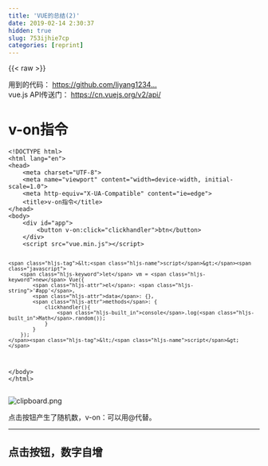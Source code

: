```yaml
---
title: 'VUE的总结(2)' 
date: 2019-02-14 2:30:37
hidden: true
slug: 753ijhie7cp
categories: [reprint]
---
```


{{< raw >}}

                    
<p>用到的代码： <a href="https://github.com/liyang1234567890/VUE-" rel="nofollow noreferrer" target="_blank">https://github.com/liyang1234...</a><br>vue.js API传送门： <a href="https://cn.vuejs.org/v2/api/" rel="nofollow noreferrer" target="_blank">https://cn.vuejs.org/v2/api/</a></p>
<h1 id="articleHeader0">v-on指令</h1>
<div class="widget-codetool" style="display:none;">
      <div class="widget-codetool--inner">
      <span class="selectCode code-tool" data-toggle="tooltip" data-placement="top" title="" data-original-title="全选"></span>
      <span type="button" class="copyCode code-tool" data-toggle="tooltip" data-placement="top" data-clipboard-text="<!DOCTYPE html>
<html lang=&quot;en&quot;>
<head>
    <meta charset=&quot;UTF-8&quot;>
    <meta name=&quot;viewport&quot; content=&quot;width=device-width, initial-scale=1.0&quot;>
    <meta http-equiv=&quot;X-UA-Compatible&quot; content=&quot;ie=edge&quot;>
    <title>v-on指令</title>
</head>
<body>
    <div id=&quot;app&quot;>
        <button v-on:click=&quot;clickhandler&quot;>btn</button>
    </div>
    <script src=&quot;vue.min.js&quot;></script>

    <script>
        let vm = new Vue({
            el: '#app',
            data: {},
            methods: {
                clickhandler(){
                    console.log(Math.random());
                }
            }
        });
    </script>
</body>
</html>
" title="" data-original-title="复制"></span>
      <span type="button" class="saveToNote code-tool" data-toggle="tooltip" data-placement="top" title="" data-original-title="放进笔记"></span>
      </div>
      </div><pre class="hljs xml"><code><span class="hljs-meta">&lt;!DOCTYPE html&gt;</span>
<span class="hljs-tag">&lt;<span class="hljs-name">html</span> <span class="hljs-attr">lang</span>=<span class="hljs-string">"en"</span>&gt;</span>
<span class="hljs-tag">&lt;<span class="hljs-name">head</span>&gt;</span>
    <span class="hljs-tag">&lt;<span class="hljs-name">meta</span> <span class="hljs-attr">charset</span>=<span class="hljs-string">"UTF-8"</span>&gt;</span>
    <span class="hljs-tag">&lt;<span class="hljs-name">meta</span> <span class="hljs-attr">name</span>=<span class="hljs-string">"viewport"</span> <span class="hljs-attr">content</span>=<span class="hljs-string">"width=device-width, initial-scale=1.0"</span>&gt;</span>
    <span class="hljs-tag">&lt;<span class="hljs-name">meta</span> <span class="hljs-attr">http-equiv</span>=<span class="hljs-string">"X-UA-Compatible"</span> <span class="hljs-attr">content</span>=<span class="hljs-string">"ie=edge"</span>&gt;</span>
    <span class="hljs-tag">&lt;<span class="hljs-name">title</span>&gt;</span>v-on指令<span class="hljs-tag">&lt;/<span class="hljs-name">title</span>&gt;</span>
<span class="hljs-tag">&lt;/<span class="hljs-name">head</span>&gt;</span>
<span class="hljs-tag">&lt;<span class="hljs-name">body</span>&gt;</span>
    <span class="hljs-tag">&lt;<span class="hljs-name">div</span> <span class="hljs-attr">id</span>=<span class="hljs-string">"app"</span>&gt;</span>
        <span class="hljs-tag">&lt;<span class="hljs-name">button</span> <span class="hljs-attr">v-on:click</span>=<span class="hljs-string">"clickhandler"</span>&gt;</span>btn<span class="hljs-tag">&lt;/<span class="hljs-name">button</span>&gt;</span>
    <span class="hljs-tag">&lt;/<span class="hljs-name">div</span>&gt;</span>
    <span class="hljs-tag">&lt;<span class="hljs-name">script</span> <span class="hljs-attr">src</span>=<span class="hljs-string">"vue.min.js"</span>&gt;</span><span class="undefined"></span><span class="hljs-tag">&lt;/<span class="hljs-name">script</span>&gt;</span>

    <span class="hljs-tag">&lt;<span class="hljs-name">script</span>&gt;</span><span class="javascript">
        <span class="hljs-keyword">let</span> vm = <span class="hljs-keyword">new</span> Vue({
            <span class="hljs-attr">el</span>: <span class="hljs-string">'#app'</span>,
            <span class="hljs-attr">data</span>: {},
            <span class="hljs-attr">methods</span>: {
                clickhandler(){
                    <span class="hljs-built_in">console</span>.log(<span class="hljs-built_in">Math</span>.random());
                }
            }
        });
    </span><span class="hljs-tag">&lt;/<span class="hljs-name">script</span>&gt;</span>
<span class="hljs-tag">&lt;/<span class="hljs-name">body</span>&gt;</span>
<span class="hljs-tag">&lt;/<span class="hljs-name">html</span>&gt;</span>
</code></pre>
<p><span class="img-wrap"><img data-src="/img/bVbiCaH?w=416&amp;h=504" src="https://static.alili.tech/img/bVbiCaH?w=416&amp;h=504" alt="clipboard.png" title="clipboard.png" style="cursor: pointer; display: inline;"></span></p>
<p>点击按钮产生了随机数，v-on：可以用@代替。</p>
<hr>
<h2 id="articleHeader1">点击按钮，数字自增</h2>
<div class="widget-codetool" style="display:none;">
      <div class="widget-codetool--inner">
      <span class="selectCode code-tool" data-toggle="tooltip" data-placement="top" title="" data-original-title="全选"></span>
      <span type="button" class="copyCode code-tool" data-toggle="tooltip" data-placement="top" data-clipboard-text="    <div id=&quot;app&quot;>
        <button v-on:click=&quot;clickhandler&quot;>btn</button>
        <h1>"{{"num"}}"</h1>
    </div>
    <script src=&quot;vue.min.js&quot;></script>

    <script>
        let vm = new Vue({
            el: '#app',
            data: {
                num: 0
            },
            methods: {
                clickhandler(){
                    this. num++;
                }
            }
        }); 
    </script>" title="" data-original-title="复制"></span>
      <span type="button" class="saveToNote code-tool" data-toggle="tooltip" data-placement="top" title="" data-original-title="放进笔记"></span>
      </div>
      </div><pre class="hljs django"><code><span class="xml">    <span class="hljs-tag">&lt;<span class="hljs-name">div</span> <span class="hljs-attr">id</span>=<span class="hljs-string">"app"</span>&gt;</span>
        <span class="hljs-tag">&lt;<span class="hljs-name">button</span> <span class="hljs-attr">v-on:click</span>=<span class="hljs-string">"clickhandler"</span>&gt;</span>btn<span class="hljs-tag">&lt;/<span class="hljs-name">button</span>&gt;</span>
        <span class="hljs-tag">&lt;<span class="hljs-name">h1</span>&gt;</span></span><span class="hljs-template-variable">"{{"num"}}"</span><span class="xml"><span class="hljs-tag">&lt;/<span class="hljs-name">h1</span>&gt;</span>
    <span class="hljs-tag">&lt;/<span class="hljs-name">div</span>&gt;</span>
    <span class="hljs-tag">&lt;<span class="hljs-name">script</span> <span class="hljs-attr">src</span>=<span class="hljs-string">"vue.min.js"</span>&gt;</span><span class="undefined"></span><span class="hljs-tag">&lt;/<span class="hljs-name">script</span>&gt;</span>

    <span class="hljs-tag">&lt;<span class="hljs-name">script</span>&gt;</span><span class="javascript">
        <span class="hljs-keyword">let</span> vm = <span class="hljs-keyword">new</span> Vue({
            <span class="hljs-attr">el</span>: <span class="hljs-string">'#app'</span>,
            <span class="hljs-attr">data</span>: {
                <span class="hljs-attr">num</span>: <span class="hljs-number">0</span>
            },
            <span class="hljs-attr">methods</span>: {
                clickhandler(){
                    <span class="hljs-keyword">this</span>. num++;
                }
            }
        }); 
    </span><span class="hljs-tag">&lt;/<span class="hljs-name">script</span>&gt;</span></span></code></pre>
<p>点击按钮数字增加</p>
<p><span class="img-wrap"><img data-src="/img/bVbiCcj?w=252&amp;h=166" src="https://static.alili.tech/img/bVbiCcj?w=252&amp;h=166" alt="clipboard.png" title="clipboard.png" style="cursor: pointer;"></span></p>
<hr>
<h2 id="articleHeader2">但是有时候我们是要传参数的</h2>
<div class="widget-codetool" style="display:none;">
      <div class="widget-codetool--inner">
      <span class="selectCode code-tool" data-toggle="tooltip" data-placement="top" title="" data-original-title="全选"></span>
      <span type="button" class="copyCode code-tool" data-toggle="tooltip" data-placement="top" data-clipboard-text="<div id=&quot;app&quot;>
    <button v-on:click=&quot;clickhandler(2)&quot;>btn</button> <!-- 相当于函数调用 2是实参  -->
    <h1 v-text=&quot;num&quot;></h1>
</div>
<script src=&quot;vue.min.js&quot;></script>

<script>
    let vm = new Vue({
        el: '#app',
        data: {
            num: 0
        },
        methods: {//相当于函数声明
            clickhandler(n){
                this. num += n;
            }
        }
    });
</script>" title="" data-original-title="复制"></span>
      <span type="button" class="saveToNote code-tool" data-toggle="tooltip" data-placement="top" title="" data-original-title="放进笔记"></span>
      </div>
      </div><pre class="hljs xml"><code><span class="hljs-tag">&lt;<span class="hljs-name">div</span> <span class="hljs-attr">id</span>=<span class="hljs-string">"app"</span>&gt;</span>
    <span class="hljs-tag">&lt;<span class="hljs-name">button</span> <span class="hljs-attr">v-on:click</span>=<span class="hljs-string">"clickhandler(2)"</span>&gt;</span>btn<span class="hljs-tag">&lt;/<span class="hljs-name">button</span>&gt;</span> <span class="hljs-comment">&lt;!-- 相当于函数调用 2是实参  --&gt;</span>
    <span class="hljs-tag">&lt;<span class="hljs-name">h1</span> <span class="hljs-attr">v-text</span>=<span class="hljs-string">"num"</span>&gt;</span><span class="hljs-tag">&lt;/<span class="hljs-name">h1</span>&gt;</span>
<span class="hljs-tag">&lt;/<span class="hljs-name">div</span>&gt;</span>
<span class="hljs-tag">&lt;<span class="hljs-name">script</span> <span class="hljs-attr">src</span>=<span class="hljs-string">"vue.min.js"</span>&gt;</span><span class="undefined"></span><span class="hljs-tag">&lt;/<span class="hljs-name">script</span>&gt;</span>

<span class="hljs-tag">&lt;<span class="hljs-name">script</span>&gt;</span><span class="javascript">
    <span class="hljs-keyword">let</span> vm = <span class="hljs-keyword">new</span> Vue({
        <span class="hljs-attr">el</span>: <span class="hljs-string">'#app'</span>,
        <span class="hljs-attr">data</span>: {
            <span class="hljs-attr">num</span>: <span class="hljs-number">0</span>
        },
        <span class="hljs-attr">methods</span>: {<span class="hljs-comment">//相当于函数声明</span>
            clickhandler(n){
                <span class="hljs-keyword">this</span>. num += n;
            }
        }
    });
</span><span class="hljs-tag">&lt;/<span class="hljs-name">script</span>&gt;</span></code></pre>
<p>这样就是每点击一次增加2</p>
<hr>
<h2 id="articleHeader3">获取事件源用$event</h2>
<div class="widget-codetool" style="display:none;">
      <div class="widget-codetool--inner">
      <span class="selectCode code-tool" data-toggle="tooltip" data-placement="top" title="" data-original-title="全选"></span>
      <span type="button" class="copyCode code-tool" data-toggle="tooltip" data-placement="top" data-clipboard-text="<div id=&quot;app&quot;>
    <button v-on:click=&quot;clickhandler(2,$event)&quot;>btn</button> <!-- 相当于函数调用 2是实参  -->
    <h1 v-text=&quot;num&quot;></h1>
</div>
<script src=&quot;vue.min.js&quot;></script>

<script>
    let vm = new Vue({
        el: '#app',
        data: {
            num: 0
        },
        methods: {//相当于函数声明
            clickhandler(n,e){
                this. num += n;
                console.log(e);
            }
        }
    });
</script>
" title="" data-original-title="复制"></span>
      <span type="button" class="saveToNote code-tool" data-toggle="tooltip" data-placement="top" title="" data-original-title="放进笔记"></span>
      </div>
      </div><pre class="hljs xml"><code><span class="hljs-tag">&lt;<span class="hljs-name">div</span> <span class="hljs-attr">id</span>=<span class="hljs-string">"app"</span>&gt;</span>
    <span class="hljs-tag">&lt;<span class="hljs-name">button</span> <span class="hljs-attr">v-on:click</span>=<span class="hljs-string">"clickhandler(2,$event)"</span>&gt;</span>btn<span class="hljs-tag">&lt;/<span class="hljs-name">button</span>&gt;</span> <span class="hljs-comment">&lt;!-- 相当于函数调用 2是实参  --&gt;</span>
    <span class="hljs-tag">&lt;<span class="hljs-name">h1</span> <span class="hljs-attr">v-text</span>=<span class="hljs-string">"num"</span>&gt;</span><span class="hljs-tag">&lt;/<span class="hljs-name">h1</span>&gt;</span>
<span class="hljs-tag">&lt;/<span class="hljs-name">div</span>&gt;</span>
<span class="hljs-tag">&lt;<span class="hljs-name">script</span> <span class="hljs-attr">src</span>=<span class="hljs-string">"vue.min.js"</span>&gt;</span><span class="undefined"></span><span class="hljs-tag">&lt;/<span class="hljs-name">script</span>&gt;</span>

<span class="hljs-tag">&lt;<span class="hljs-name">script</span>&gt;</span><span class="javascript">
    <span class="hljs-keyword">let</span> vm = <span class="hljs-keyword">new</span> Vue({
        <span class="hljs-attr">el</span>: <span class="hljs-string">'#app'</span>,
        <span class="hljs-attr">data</span>: {
            <span class="hljs-attr">num</span>: <span class="hljs-number">0</span>
        },
        <span class="hljs-attr">methods</span>: {<span class="hljs-comment">//相当于函数声明</span>
            clickhandler(n,e){
                <span class="hljs-keyword">this</span>. num += n;
                <span class="hljs-built_in">console</span>.log(e);
            }
        }
    });
</span><span class="hljs-tag">&lt;/<span class="hljs-name">script</span>&gt;</span>
</code></pre>
<p><span class="img-wrap"><img data-src="/img/bVbiCe7?w=322&amp;h=336" src="https://static.alili.tech/img/bVbiCe7?w=322&amp;h=336" alt="clipboard.png" title="clipboard.png" style="cursor: pointer;"></span></p>
<hr>
<h2 id="articleHeader4">可以在按钮上绑定多个事件</h2>
<div class="widget-codetool" style="display:none;">
      <div class="widget-codetool--inner">
      <span class="selectCode code-tool" data-toggle="tooltip" data-placement="top" title="" data-original-title="全选"></span>
      <span type="button" class="copyCode code-tool" data-toggle="tooltip" data-placement="top" data-clipboard-text="<div id=&quot;app&quot;>
    <button v-on:click=&quot;clickhandler(2,$event)&quot;>btn</button> <!-- 相当于函数调用 2是实参  -->
    <h1 v-text=&quot;num&quot;></h1>

    <button v-on=&quot;{mousedown: doThis, mouseup: doThat}&quot;>btn2</button>
</div>
<script src=&quot;vue.min.js&quot;></script>

<script>
    let vm = new Vue({
        el: '#app',
        data: {
            num: 0
        },
        methods: {//相当于函数声明
            clickhandler(n,e){
                this. num += n;
                console.log(e);
            },
            doThis(e){
                console.log('doThis');
            },
            doThat(e){
                console.log('doThat');
            }
        }
    });
</script>" title="" data-original-title="复制"></span>
      <span type="button" class="saveToNote code-tool" data-toggle="tooltip" data-placement="top" title="" data-original-title="放进笔记"></span>
      </div>
      </div><pre class="hljs xml"><code><span class="hljs-tag">&lt;<span class="hljs-name">div</span> <span class="hljs-attr">id</span>=<span class="hljs-string">"app"</span>&gt;</span>
    <span class="hljs-tag">&lt;<span class="hljs-name">button</span> <span class="hljs-attr">v-on:click</span>=<span class="hljs-string">"clickhandler(2,$event)"</span>&gt;</span>btn<span class="hljs-tag">&lt;/<span class="hljs-name">button</span>&gt;</span> <span class="hljs-comment">&lt;!-- 相当于函数调用 2是实参  --&gt;</span>
    <span class="hljs-tag">&lt;<span class="hljs-name">h1</span> <span class="hljs-attr">v-text</span>=<span class="hljs-string">"num"</span>&gt;</span><span class="hljs-tag">&lt;/<span class="hljs-name">h1</span>&gt;</span>

    <span class="hljs-tag">&lt;<span class="hljs-name">button</span> <span class="hljs-attr">v-on</span>=<span class="hljs-string">"{mousedown: doThis, mouseup: doThat}"</span>&gt;</span>btn2<span class="hljs-tag">&lt;/<span class="hljs-name">button</span>&gt;</span>
<span class="hljs-tag">&lt;/<span class="hljs-name">div</span>&gt;</span>
<span class="hljs-tag">&lt;<span class="hljs-name">script</span> <span class="hljs-attr">src</span>=<span class="hljs-string">"vue.min.js"</span>&gt;</span><span class="undefined"></span><span class="hljs-tag">&lt;/<span class="hljs-name">script</span>&gt;</span>

<span class="hljs-tag">&lt;<span class="hljs-name">script</span>&gt;</span><span class="javascript">
    <span class="hljs-keyword">let</span> vm = <span class="hljs-keyword">new</span> Vue({
        <span class="hljs-attr">el</span>: <span class="hljs-string">'#app'</span>,
        <span class="hljs-attr">data</span>: {
            <span class="hljs-attr">num</span>: <span class="hljs-number">0</span>
        },
        <span class="hljs-attr">methods</span>: {<span class="hljs-comment">//相当于函数声明</span>
            clickhandler(n,e){
                <span class="hljs-keyword">this</span>. num += n;
                <span class="hljs-built_in">console</span>.log(e);
            },
            doThis(e){
                <span class="hljs-built_in">console</span>.log(<span class="hljs-string">'doThis'</span>);
            },
            doThat(e){
                <span class="hljs-built_in">console</span>.log(<span class="hljs-string">'doThat'</span>);
            }
        }
    });
</span><span class="hljs-tag">&lt;/<span class="hljs-name">script</span>&gt;</span></code></pre>
<p>按下鼠标输出doThis 放开鼠标输出doThat<br><span class="img-wrap"><img data-src="/img/bVbiCpP?w=265&amp;h=346" src="https://static.alili.tech/img/bVbiCpP?w=265&amp;h=346" alt="clipboard.png" title="clipboard.png" style="cursor: pointer; display: inline;"></span></p>
<hr>
<h2 id="articleHeader5">冒泡</h2>
<div class="widget-codetool" style="display:none;">
      <div class="widget-codetool--inner">
      <span class="selectCode code-tool" data-toggle="tooltip" data-placement="top" title="" data-original-title="全选"></span>
      <span type="button" class="copyCode code-tool" data-toggle="tooltip" data-placement="top" data-clipboard-text="<style>
    #div1{
        width: 400px;
        height: 400px;
        background: red;
    }
    #div2{
        width: 200px;
        height: 200px;
        background: green;
    }
</style>" title="" data-original-title="复制"></span>
      <span type="button" class="saveToNote code-tool" data-toggle="tooltip" data-placement="top" title="" data-original-title="放进笔记"></span>
      </div>
      </div><pre class="hljs xml"><code><span class="hljs-tag">&lt;<span class="hljs-name">style</span>&gt;</span><span class="css">
    <span class="hljs-selector-id">#div1</span>{
        <span class="hljs-attribute">width</span>: <span class="hljs-number">400px</span>;
        <span class="hljs-attribute">height</span>: <span class="hljs-number">400px</span>;
        <span class="hljs-attribute">background</span>: red;
    }
    <span class="hljs-selector-id">#div2</span>{
        <span class="hljs-attribute">width</span>: <span class="hljs-number">200px</span>;
        <span class="hljs-attribute">height</span>: <span class="hljs-number">200px</span>;
        <span class="hljs-attribute">background</span>: green;
    }
</span><span class="hljs-tag">&lt;/<span class="hljs-name">style</span>&gt;</span></code></pre>
<p>&lt;/head&gt;<br>&lt;body&gt;</p>
<div class="widget-codetool" style="display:none;">
      <div class="widget-codetool--inner">
      <span class="selectCode code-tool" data-toggle="tooltip" data-placement="top" title="" data-original-title="全选"></span>
      <span type="button" class="copyCode code-tool" data-toggle="tooltip" data-placement="top" data-clipboard-text="<div id=&quot;app&quot;>
    <button v-on:click=&quot;clickhandler(2,$event)&quot;>btn</button> <!-- 相当于函数调用 2是实参  -->
    <h1 v-text=&quot;num&quot;></h1>
    <button v-on=&quot;{mousedown: doThis, mouseup: doThat}&quot;>btn2</button>

    <div id=&quot;div1&quot; @click=&quot;clickDiv1&quot;>
        <div id=&quot;div2&quot; @click=&quot;clickDiv2&quot;></div>
    </div>
</div>


<script src=&quot;vue.min.js&quot;></script>

<script>
    let vm = new Vue({
        el: '#app',
        data: {
            num: 0
        },
        methods: {//相当于函数声明
            clickhandler(n,e){
                this. num += n;
                console.log(e);
            },
            doThis(e){
                console.log('doThis');
            },
            doThat(e){
                console.log('doThat');
            },
            clickDiv1(){
                console.log('div1');
            },
            clickDiv2(){
                console.log('div2');
            }
        }
    });
</script>" title="" data-original-title="复制"></span>
      <span type="button" class="saveToNote code-tool" data-toggle="tooltip" data-placement="top" title="" data-original-title="放进笔记"></span>
      </div>
      </div><pre class="hljs xml"><code><span class="hljs-tag">&lt;<span class="hljs-name">div</span> <span class="hljs-attr">id</span>=<span class="hljs-string">"app"</span>&gt;</span>
    <span class="hljs-tag">&lt;<span class="hljs-name">button</span> <span class="hljs-attr">v-on:click</span>=<span class="hljs-string">"clickhandler(2,$event)"</span>&gt;</span>btn<span class="hljs-tag">&lt;/<span class="hljs-name">button</span>&gt;</span> <span class="hljs-comment">&lt;!-- 相当于函数调用 2是实参  --&gt;</span>
    <span class="hljs-tag">&lt;<span class="hljs-name">h1</span> <span class="hljs-attr">v-text</span>=<span class="hljs-string">"num"</span>&gt;</span><span class="hljs-tag">&lt;/<span class="hljs-name">h1</span>&gt;</span>
    <span class="hljs-tag">&lt;<span class="hljs-name">button</span> <span class="hljs-attr">v-on</span>=<span class="hljs-string">"{mousedown: doThis, mouseup: doThat}"</span>&gt;</span>btn2<span class="hljs-tag">&lt;/<span class="hljs-name">button</span>&gt;</span>

    <span class="hljs-tag">&lt;<span class="hljs-name">div</span> <span class="hljs-attr">id</span>=<span class="hljs-string">"div1"</span> @<span class="hljs-attr">click</span>=<span class="hljs-string">"clickDiv1"</span>&gt;</span>
        <span class="hljs-tag">&lt;<span class="hljs-name">div</span> <span class="hljs-attr">id</span>=<span class="hljs-string">"div2"</span> @<span class="hljs-attr">click</span>=<span class="hljs-string">"clickDiv2"</span>&gt;</span><span class="hljs-tag">&lt;/<span class="hljs-name">div</span>&gt;</span>
    <span class="hljs-tag">&lt;/<span class="hljs-name">div</span>&gt;</span>
<span class="hljs-tag">&lt;/<span class="hljs-name">div</span>&gt;</span>


<span class="hljs-tag">&lt;<span class="hljs-name">script</span> <span class="hljs-attr">src</span>=<span class="hljs-string">"vue.min.js"</span>&gt;</span><span class="undefined"></span><span class="hljs-tag">&lt;/<span class="hljs-name">script</span>&gt;</span>

<span class="hljs-tag">&lt;<span class="hljs-name">script</span>&gt;</span><span class="javascript">
    <span class="hljs-keyword">let</span> vm = <span class="hljs-keyword">new</span> Vue({
        <span class="hljs-attr">el</span>: <span class="hljs-string">'#app'</span>,
        <span class="hljs-attr">data</span>: {
            <span class="hljs-attr">num</span>: <span class="hljs-number">0</span>
        },
        <span class="hljs-attr">methods</span>: {<span class="hljs-comment">//相当于函数声明</span>
            clickhandler(n,e){
                <span class="hljs-keyword">this</span>. num += n;
                <span class="hljs-built_in">console</span>.log(e);
            },
            doThis(e){
                <span class="hljs-built_in">console</span>.log(<span class="hljs-string">'doThis'</span>);
            },
            doThat(e){
                <span class="hljs-built_in">console</span>.log(<span class="hljs-string">'doThat'</span>);
            },
            clickDiv1(){
                <span class="hljs-built_in">console</span>.log(<span class="hljs-string">'div1'</span>);
            },
            clickDiv2(){
                <span class="hljs-built_in">console</span>.log(<span class="hljs-string">'div2'</span>);
            }
        }
    });
</span><span class="hljs-tag">&lt;/<span class="hljs-name">script</span>&gt;</span></code></pre>
<p>点击div2 再点击div1</p>
<p><span class="img-wrap"><img data-src="/img/bVbiCtk?w=573&amp;h=401" src="https://static.alili.tech/img/bVbiCtk?w=573&amp;h=401" alt="clipboard.png" title="clipboard.png" style="cursor: pointer;"></span></p>
<div class="widget-codetool" style="display:none;">
      <div class="widget-codetool--inner">
      <span class="selectCode code-tool" data-toggle="tooltip" data-placement="top" title="" data-original-title="全选"></span>
      <span type="button" class="copyCode code-tool" data-toggle="tooltip" data-placement="top" data-clipboard-text="先捕获后冒泡，冒泡从里往外，先输出div2，再输出div1。


" title="" data-original-title="复制"></span>
      <span type="button" class="saveToNote code-tool" data-toggle="tooltip" data-placement="top" title="" data-original-title="放进笔记"></span>
      </div>
      </div><pre class="hljs smali"><code>先捕获后冒泡，冒泡从里往外，先输出div2，再输出div1。


</code></pre>
<hr>
<h2 id="articleHeader6">阻止冒泡</h2>
<div class="widget-codetool" style="display:none;">
      <div class="widget-codetool--inner">
      <span class="selectCode code-tool" data-toggle="tooltip" data-placement="top" title="" data-original-title="全选"></span>
      <span type="button" class="copyCode code-tool" data-toggle="tooltip" data-placement="top" data-clipboard-text="<div id=&quot;div1&quot; @click=&quot;clickDiv1&quot;>
        <div id=&quot;div2&quot; @click=&quot;clickDiv2($event)&quot;></div>
</div>
clickDiv1(){
                console.log('div1');
            }," title="" data-original-title="复制"></span>
      <span type="button" class="saveToNote code-tool" data-toggle="tooltip" data-placement="top" title="" data-original-title="放进笔记"></span>
      </div>
      </div><pre class="hljs applescript"><code>&lt;<span class="hljs-keyword">div</span> <span class="hljs-built_in">id</span>=<span class="hljs-string">"div1"</span> @click=<span class="hljs-string">"clickDiv1"</span>&gt;
        &lt;<span class="hljs-keyword">div</span> <span class="hljs-built_in">id</span>=<span class="hljs-string">"div2"</span> @click=<span class="hljs-string">"clickDiv2($event)"</span>&gt;&lt;/<span class="hljs-keyword">div</span>&gt;
&lt;/<span class="hljs-keyword">div</span>&gt;
clickDiv1(){
                console.<span class="hljs-built_in">log</span>('div1');
            },</code></pre>
<p>clickDiv2(e){</p>
<div class="widget-codetool" style="display:none;">
      <div class="widget-codetool--inner">
      <span class="selectCode code-tool" data-toggle="tooltip" data-placement="top" title="" data-original-title="全选"></span>
      <span type="button" class="copyCode code-tool" data-toggle="tooltip" data-placement="top" data-clipboard-text="                console.log('div2');
                e.stopPropagation();
            }
" title="" data-original-title="复制"></span>
      <span type="button" class="saveToNote code-tool" data-toggle="tooltip" data-placement="top" title="" data-original-title="放进笔记"></span>
      </div>
      </div><pre class="hljs less"><code>                <span class="hljs-selector-tag">console</span><span class="hljs-selector-class">.log</span>(<span class="hljs-string">'div2'</span>);
                <span class="hljs-selector-tag">e</span><span class="hljs-selector-class">.stopPropagation</span>();
            }
</code></pre>
<p>点击div2,只输出div2<br><span class="img-wrap"><img data-src="/img/bVbiCvB?w=547&amp;h=402" src="https://static.alili.tech/img/bVbiCvB?w=547&amp;h=402" alt="clipboard.png" title="clipboard.png" style="cursor: pointer;"></span></p>
<hr>
<h2 id="articleHeader7">使用vue的方法 @click.stop</h2>
<div class="widget-codetool" style="display:none;">
      <div class="widget-codetool--inner">
      <span class="selectCode code-tool" data-toggle="tooltip" data-placement="top" title="" data-original-title="全选"></span>
      <span type="button" class="copyCode code-tool" data-toggle="tooltip" data-placement="top" data-clipboard-text="<div id=&quot;div1&quot; @click=&quot;clickDiv1&quot;>
    <div id=&quot;div2&quot; @click.stop=&quot;clickDiv2($event)&quot;></div>
</div>
clickDiv1(){
                console.log('div1');
            }," title="" data-original-title="复制"></span>
      <span type="button" class="saveToNote code-tool" data-toggle="tooltip" data-placement="top" title="" data-original-title="放进笔记"></span>
      </div>
      </div><pre class="hljs applescript"><code>&lt;<span class="hljs-keyword">div</span> <span class="hljs-built_in">id</span>=<span class="hljs-string">"div1"</span> @click=<span class="hljs-string">"clickDiv1"</span>&gt;
    &lt;<span class="hljs-keyword">div</span> <span class="hljs-built_in">id</span>=<span class="hljs-string">"div2"</span> @click.stop=<span class="hljs-string">"clickDiv2($event)"</span>&gt;&lt;/<span class="hljs-keyword">div</span>&gt;
&lt;/<span class="hljs-keyword">div</span>&gt;
clickDiv1(){
                console.<span class="hljs-built_in">log</span>('div1');
            },</code></pre>
<p>clickDiv2(e){</p>
<div class="widget-codetool" style="display:none;">
      <div class="widget-codetool--inner">
      <span class="selectCode code-tool" data-toggle="tooltip" data-placement="top" title="" data-original-title="全选"></span>
      <span type="button" class="copyCode code-tool" data-toggle="tooltip" data-placement="top" data-clipboard-text="                console.log('div2');
            }" title="" data-original-title="复制"></span>
      <span type="button" class="saveToNote code-tool" data-toggle="tooltip" data-placement="top" title="" data-original-title="放进笔记"></span>
      </div>
      </div><pre class="hljs autoit"><code>                console.<span class="hljs-built_in">log</span>(<span class="hljs-string">'div2'</span>)<span class="hljs-comment">;</span>
            }</code></pre>
<p>同样可以阻止冒泡   <br><span class="img-wrap"><img data-src="/img/bVbiCwa?w=534&amp;h=400" src="https://static.alili.tech/img/bVbiCwa?w=534&amp;h=400" alt="clipboard.png" title="clipboard.png" style="cursor: pointer;"></span></p>
<hr>
<h2 id="articleHeader8">阻止浏览器默认行为</h2>
<p><a href="http://www.baidu.com" rel="nofollow noreferrer" target="_blank">baidu</a><br>点击超链接会默认跳转到百度网页，</p>
<div class="widget-codetool" style="display:none;">
      <div class="widget-codetool--inner">
      <span class="selectCode code-tool" data-toggle="tooltip" data-placement="top" title="" data-original-title="全选"></span>
      <span type="button" class="copyCode code-tool" data-toggle="tooltip" data-placement="top" data-clipboard-text="<a href=&quot;http://www.baidu.com&quot; @click=&quot;baidu($event)&quot;>baidu</a>
baidu(e){
             e.preventDefault();
        }" title="" data-original-title="复制"></span>
      <span type="button" class="saveToNote code-tool" data-toggle="tooltip" data-placement="top" title="" data-original-title="放进笔记"></span>
      </div>
      </div><pre class="hljs mipsasm"><code>&lt;a href=<span class="hljs-string">"http://www.baidu.com"</span> @click=<span class="hljs-string">"baidu($event)"</span>&gt;<span class="hljs-keyword">baidu&lt;/a&gt;
</span><span class="hljs-keyword">baidu(e){
</span>             e.preventDefault()<span class="hljs-comment">;</span>
        }</code></pre>
<p>点击超链接之后不会跳转了         <br><span class="img-wrap"><img data-src="/img/bVbiCxE?w=281&amp;h=76" src="https://static.alili.tech/img/bVbiCxE?w=281&amp;h=76" alt="clipboard.png" title="clipboard.png" style="cursor: pointer;"></span></p>
<p>vue提供的修饰符 .prevent</p>
<div class="widget-codetool" style="display:none;">
      <div class="widget-codetool--inner">
      <span class="selectCode code-tool" data-toggle="tooltip" data-placement="top" title="" data-original-title="全选"></span>
      <span type="button" class="copyCode code-tool" data-toggle="tooltip" data-placement="top" data-clipboard-text="<a href=&quot;http://www.baidu.com&quot; @click.prevent=&quot;baidu($event)&quot;>baidu</a>" title="" data-original-title="复制"></span>
      <span type="button" class="saveToNote code-tool" data-toggle="tooltip" data-placement="top" title="" data-original-title="放进笔记"></span>
      </div>
      </div><pre class="hljs xml"><code style="word-break: break-word; white-space: initial;"><span class="hljs-tag">&lt;<span class="hljs-name">a</span> <span class="hljs-attr">href</span>=<span class="hljs-string">"http://www.baidu.com"</span> @<span class="hljs-attr">click.prevent</span>=<span class="hljs-string">"baidu($event)"</span>&gt;</span>baidu<span class="hljs-tag">&lt;/<span class="hljs-name">a</span>&gt;</span></code></pre>
<p>同样能阻止默认行为</p>
<hr>
<h2 id="articleHeader9">两个修饰符可以连着写</h2>
<div class="widget-codetool" style="display:none;">
      <div class="widget-codetool--inner">
      <span class="selectCode code-tool" data-toggle="tooltip" data-placement="top" title="" data-original-title="全选"></span>
      <span type="button" class="copyCode code-tool" data-toggle="tooltip" data-placement="top" data-clipboard-text="<a href=&quot;http://www.baidu.com&quot; @click.stop.prevent=&quot;baidu($event)&quot;>baidu</a>

" title="" data-original-title="复制"></span>
      <span type="button" class="saveToNote code-tool" data-toggle="tooltip" data-placement="top" title="" data-original-title="放进笔记"></span>
      </div>
      </div><pre class="hljs stylus"><code>&lt;<span class="hljs-selector-tag">a</span> href=<span class="hljs-string">"http://www.baidu.com"</span> @click<span class="hljs-selector-class">.stop</span><span class="hljs-selector-class">.prevent</span>=<span class="hljs-string">"baidu($event)"</span>&gt;baidu&lt;/a&gt;

</code></pre>
<hr>
<div class="widget-codetool" style="display:none;">
      <div class="widget-codetool--inner">
      <span class="selectCode code-tool" data-toggle="tooltip" data-placement="top" title="" data-original-title="全选"></span>
      <span type="button" class="copyCode code-tool" data-toggle="tooltip" data-placement="top" data-clipboard-text="<input type=&quot;text&quot; @keyup=&quot;keyuphandler($event)&quot;>
keyuphandler(e){
     if(e.keyCode == 13){//13是回车
         console.log('hahahahh');
     }
}
当在输入框中按回车键时，输出一串 。。。" title="" data-original-title="复制"></span>
      <span type="button" class="saveToNote code-tool" data-toggle="tooltip" data-placement="top" title="" data-original-title="放进笔记"></span>
      </div>
      </div><pre class="hljs scala"><code>&lt;input <span class="hljs-class"><span class="hljs-keyword">type</span></span>=<span class="hljs-string">"text"</span> <span class="hljs-meta">@keyup</span>=<span class="hljs-string">"keyuphandler($event)"</span>&gt;
keyuphandler(e){
     <span class="hljs-keyword">if</span>(e.keyCode == <span class="hljs-number">13</span>){<span class="hljs-comment">//13是回车</span>
         console.log(<span class="hljs-symbol">'hahahah</span>h');
     }
}
当在输入框中按回车键时，输出一串 。。。</code></pre>
<p><span class="img-wrap"><img data-src="/img/bVbiCzQ?w=508&amp;h=126" src="https://static.alili.tech/img/bVbiCzQ?w=508&amp;h=126" alt="clipboard.png" title="clipboard.png" style="cursor: pointer; display: inline;"></span></p>
<p>keyCode总结：<a href="https://www.cnblogs.com/daysme/p/6272570.html" rel="nofollow noreferrer" target="_blank">https://www.cnblogs.com/daysm...</a></p>
<hr>
<h2 id="articleHeader10">.once修饰符表示只能一次</h2>
<p>&lt;button v-on:click.once="clickhandler(2,$event)"&gt;btn&lt;/button&gt;<br>按钮只能点击一次<br><span class="img-wrap"><img data-src="/img/bVbiDkA?w=114&amp;h=108" src="https://static.alili.tech/img/bVbiDkA?w=114&amp;h=108" alt="clipboard.png" title="clipboard.png" style="cursor: pointer; display: inline;"></span></p>
<hr>
<h1 id="articleHeader11">v-model指令</h1>
<h2 id="articleHeader12">原理</h2>
<div class="widget-codetool" style="display:none;">
      <div class="widget-codetool--inner">
      <span class="selectCode code-tool" data-toggle="tooltip" data-placement="top" title="" data-original-title="全选"></span>
      <span type="button" class="copyCode code-tool" data-toggle="tooltip" data-placement="top" data-clipboard-text="    <div id=&quot;app&quot;>
        用户名: <input type=&quot;text&quot; v-model=&quot;username&quot;>
        <h4>用户名是："{{"username"}}"</h4>
    </div>

    <script src=vue.min.js></script>

    <script>
        new Vue({
            el: '#app',
            data: {
                username: ''
            }
        });
    </script>
" title="" data-original-title="复制"></span>
      <span type="button" class="saveToNote code-tool" data-toggle="tooltip" data-placement="top" title="" data-original-title="放进笔记"></span>
      </div>
      </div><pre class="hljs django"><code><span class="xml">    <span class="hljs-tag">&lt;<span class="hljs-name">div</span> <span class="hljs-attr">id</span>=<span class="hljs-string">"app"</span>&gt;</span>
        用户名: <span class="hljs-tag">&lt;<span class="hljs-name">input</span> <span class="hljs-attr">type</span>=<span class="hljs-string">"text"</span> <span class="hljs-attr">v-model</span>=<span class="hljs-string">"username"</span>&gt;</span>
        <span class="hljs-tag">&lt;<span class="hljs-name">h4</span>&gt;</span>用户名是：</span><span class="hljs-template-variable">"{{"username"}}"</span><span class="xml"><span class="hljs-tag">&lt;/<span class="hljs-name">h4</span>&gt;</span>
    <span class="hljs-tag">&lt;/<span class="hljs-name">div</span>&gt;</span>

    <span class="hljs-tag">&lt;<span class="hljs-name">script</span> <span class="hljs-attr">src</span>=<span class="hljs-string">vue.min.js</span>&gt;</span><span class="undefined"></span><span class="hljs-tag">&lt;/<span class="hljs-name">script</span>&gt;</span>

    <span class="hljs-tag">&lt;<span class="hljs-name">script</span>&gt;</span><span class="actionscript">
        <span class="hljs-keyword">new</span> Vue({
            el: <span class="hljs-string">'#app'</span>,
            data: {
                username: <span class="hljs-string">''</span>
            }
        });
    </span><span class="hljs-tag">&lt;/<span class="hljs-name">script</span>&gt;</span>
</span></code></pre>
<p>input框里输入什么就显示什么      <br><span class="img-wrap"><img data-src="/img/bVbiDkC?w=286&amp;h=97" src="https://static.alili.tech/img/bVbiDkC?w=286&amp;h=97" alt="clipboard.png" title="clipboard.png" style="cursor: pointer;"></span></p>
<p><strong>原理:&lt;input&gt;相当于View层，通过v-model绑定上data里面的username,将数据自动同步到Model层,双花括号将两者联系起来，Model层将数据同步到“用户名是：”的View层，这就是双向数据绑定。</strong></p>
<p><span class="img-wrap"><img data-src="/img/bVbiDkS?w=773&amp;h=396" src="https://static.alili.tech/img/bVbiDkS?w=773&amp;h=396" alt="clipboard.png" title="clipboard.png" style="cursor: pointer;"></span></p>
<h2 id="articleHeader13">v-model只限制于能使用的标签：&lt;input&gt;&lt;select&gt;&lt;textarea&gt;</h2>
<p><strong>v-model自动将radio设成单选</strong></p>
<div class="widget-codetool" style="display:none;">
      <div class="widget-codetool--inner">
      <span class="selectCode code-tool" data-toggle="tooltip" data-placement="top" title="" data-original-title="全选"></span>
      <span type="button" class="copyCode code-tool" data-toggle="tooltip" data-placement="top" data-clipboard-text=" 性别: <input type=&quot;radio&quot;>男
 <input type=&quot;radio&quot;>女" title="" data-original-title="复制"></span>
      <span type="button" class="saveToNote code-tool" data-toggle="tooltip" data-placement="top" title="" data-original-title="放进笔记"></span>
      </div>
      </div><pre class="hljs fsharp"><code> 性别: &lt;input <span class="hljs-class"><span class="hljs-keyword">type</span></span>=<span class="hljs-string">"radio"</span>&gt;男
 &lt;input <span class="hljs-class"><span class="hljs-keyword">type</span></span>=<span class="hljs-string">"radio"</span>&gt;女</code></pre>
<p>现在是单选框可以多选  <br><span class="img-wrap"><img data-src="/img/bVbiDkT?w=191&amp;h=59" src="https://static.alili.tech/img/bVbiDkT?w=191&amp;h=59" alt="clipboard.png" title="clipboard.png" style="cursor: pointer;"></span></p>
<div class="widget-codetool" style="display:none;">
      <div class="widget-codetool--inner">
      <span class="selectCode code-tool" data-toggle="tooltip" data-placement="top" title="" data-original-title="全选"></span>
      <span type="button" class="copyCode code-tool" data-toggle="tooltip" data-placement="top" data-clipboard-text="性别: <input type=&quot;radio&quot; name=&quot;sex&quot;>男
<input type=&quot;radio&quot; name=&quot;sex&quot;>女" title="" data-original-title="复制"></span>
      <span type="button" class="saveToNote code-tool" data-toggle="tooltip" data-placement="top" title="" data-original-title="放进笔记"></span>
      </div>
      </div><pre class="hljs fsharp"><code>性别: &lt;input <span class="hljs-class"><span class="hljs-keyword">type</span></span>=<span class="hljs-string">"radio"</span> name=<span class="hljs-string">"sex"</span>&gt;男
&lt;input <span class="hljs-class"><span class="hljs-keyword">type</span></span>=<span class="hljs-string">"radio"</span> name=<span class="hljs-string">"sex"</span>&gt;女</code></pre>
<p>添加name属性可以实现单选<br><span class="img-wrap"><img data-src="/img/bVbiDkU?w=210&amp;h=73" src="https://static.alili.tech/img/bVbiDkU?w=210&amp;h=73" alt="clipboard.png" title="clipboard.png" style="cursor: pointer;"></span></p>
<p><strong>现在用v-model试一下</strong></p>
<div class="widget-codetool" style="display:none;">
      <div class="widget-codetool--inner">
      <span class="selectCode code-tool" data-toggle="tooltip" data-placement="top" title="" data-original-title="全选"></span>
      <span type="button" class="copyCode code-tool" data-toggle="tooltip" data-placement="top" data-clipboard-text="性别: <input type=&quot;radio&quot; value=&quot;男&quot; v-model=&quot;sex&quot;>男
<input type=&quot;radio&quot; value=&quot;女&quot; v-model=&quot;sex&quot;>女
<h4>用户的性别是:"{{"sex"}}"</h4>" title="" data-original-title="复制"></span>
      <span type="button" class="saveToNote code-tool" data-toggle="tooltip" data-placement="top" title="" data-original-title="放进笔记"></span>
      </div>
      </div><pre class="hljs django"><code><span class="xml">性别: <span class="hljs-tag">&lt;<span class="hljs-name">input</span> <span class="hljs-attr">type</span>=<span class="hljs-string">"radio"</span> <span class="hljs-attr">value</span>=<span class="hljs-string">"男"</span> <span class="hljs-attr">v-model</span>=<span class="hljs-string">"sex"</span>&gt;</span>男
<span class="hljs-tag">&lt;<span class="hljs-name">input</span> <span class="hljs-attr">type</span>=<span class="hljs-string">"radio"</span> <span class="hljs-attr">value</span>=<span class="hljs-string">"女"</span> <span class="hljs-attr">v-model</span>=<span class="hljs-string">"sex"</span>&gt;</span>女
<span class="hljs-tag">&lt;<span class="hljs-name">h4</span>&gt;</span>用户的性别是:</span><span class="hljs-template-variable">"{{"sex"}}"</span><span class="xml"><span class="hljs-tag">&lt;/<span class="hljs-name">h4</span>&gt;</span></span></code></pre>
<p><strong>后台接收数据接的是value</strong> </p>
<p><span class="img-wrap"><img data-src="/img/bVbiDkV?w=154&amp;h=107" src="https://static.alili.tech/img/bVbiDkV?w=154&amp;h=107" alt="clipboard.png" title="clipboard.png" style="cursor: pointer;"></span></p>
<hr>
<h2 id="articleHeader14">多选框</h2>
<div class="widget-codetool" style="display:none;">
      <div class="widget-codetool--inner">
      <span class="selectCode code-tool" data-toggle="tooltip" data-placement="top" title="" data-original-title="全选"></span>
      <span type="button" class="copyCode code-tool" data-toggle="tooltip" data-placement="top" data-clipboard-text="爱好:<input type=&quot;checkbox&quot; value=&quot;篮球&quot; v-model=&quot;hobbys&quot;>篮球
     <input type=&quot;checkbox&quot; value=&quot;足球&quot; v-model=&quot;hobbys&quot;>足球
     <input type=&quot;checkbox&quot; value=&quot;排球&quot; v-model=&quot;hobbys&quot;>排球
     <h4>用户的爱好是:"{{"hobbys"}}"</h4>
data: {
            hobbys:[]
        }     
" title="" data-original-title="复制"></span>
      <span type="button" class="saveToNote code-tool" data-toggle="tooltip" data-placement="top" title="" data-original-title="放进笔记"></span>
      </div>
      </div><pre class="hljs vim"><code>爱好:&lt;<span class="hljs-built_in">input</span> <span class="hljs-built_in">type</span>=<span class="hljs-string">"checkbox"</span> value=<span class="hljs-string">"篮球"</span> v-model=<span class="hljs-string">"hobbys"</span>&gt;篮球
     &lt;<span class="hljs-built_in">input</span> <span class="hljs-built_in">type</span>=<span class="hljs-string">"checkbox"</span> value=<span class="hljs-string">"足球"</span> v-model=<span class="hljs-string">"hobbys"</span>&gt;足球
     &lt;<span class="hljs-built_in">input</span> <span class="hljs-built_in">type</span>=<span class="hljs-string">"checkbox"</span> value=<span class="hljs-string">"排球"</span> v-model=<span class="hljs-string">"hobbys"</span>&gt;排球
     <span class="hljs-symbol">&lt;h4&gt;</span>用户的爱好是:"{{"hobbys"}}"&lt;/h4&gt;
dat<span class="hljs-variable">a:</span> {
            hobby<span class="hljs-variable">s:</span>[]
        }     
</code></pre>
<p><span class="img-wrap"><img data-src="/img/bVbiDk0?w=308&amp;h=98" src="https://static.alili.tech/img/bVbiDk0?w=308&amp;h=98" alt="clipboard.png" title="clipboard.png" style="cursor: pointer;"></span></p>
<hr>
<h2 id="articleHeader15">下拉列表</h2>
<div class="widget-codetool" style="display:none;">
      <div class="widget-codetool--inner">
      <span class="selectCode code-tool" data-toggle="tooltip" data-placement="top" title="" data-original-title="全选"></span>
      <span type="button" class="copyCode code-tool" data-toggle="tooltip" data-placement="top" data-clipboard-text=" 公司:<select name=&quot;&quot; id=&quot;&quot; v-model=&quot;company&quot;>
         <option value=&quot;百度&quot;>百度</option>
         <option value=&quot;百度&quot;>阿里巴巴</option>
         <option value=&quot;百度&quot;>腾讯</option>
     </select>
<h4>用户的公司是:"{{"company"}}"</h4>
data:{
        company:' ' 
     }
" title="" data-original-title="复制"></span>
      <span type="button" class="saveToNote code-tool" data-toggle="tooltip" data-placement="top" title="" data-original-title="放进笔记"></span>
      </div>
      </div><pre class="hljs xquery"><code> 公司:&lt;select name=<span class="hljs-string">""</span> id=<span class="hljs-string">""</span> v-model=<span class="hljs-string">"company"</span>&gt;
         &lt;<span class="hljs-keyword">option</span> <span class="hljs-keyword">value</span>=<span class="hljs-string">"百度"</span>&gt;百度&lt;/<span class="hljs-keyword">option</span>&gt;
         &lt;<span class="hljs-keyword">option</span> <span class="hljs-keyword">value</span>=<span class="hljs-string">"百度"</span>&gt;阿里巴巴&lt;/<span class="hljs-keyword">option</span>&gt;
         &lt;<span class="hljs-keyword">option</span> <span class="hljs-keyword">value</span>=<span class="hljs-string">"百度"</span>&gt;腾讯&lt;/<span class="hljs-keyword">option</span>&gt;
     &lt;/select&gt;
&lt;h4&gt;用户的公司是:"{{"company"}}"&lt;/h4&gt;
data:{
        company:<span class="hljs-string">' '</span> 
     }
</code></pre>
<p><span class="img-wrap"><img data-src="/img/bVbiDk1?w=183&amp;h=105" src="https://static.alili.tech/img/bVbiDk1?w=183&amp;h=105" alt="clipboard.png" title="clipboard.png" style="cursor: pointer;"></span></p>
<hr>
<h2 id="articleHeader16">textarea</h2>
<div class="widget-codetool" style="display:none;">
      <div class="widget-codetool--inner">
      <span class="selectCode code-tool" data-toggle="tooltip" data-placement="top" title="" data-original-title="全选"></span>
      <span type="button" class="copyCode code-tool" data-toggle="tooltip" data-placement="top" data-clipboard-text=" <textarea value=&quot;自我介绍&quot; cols=&quot;30&quot; rows=&quot;10&quot; id=&quot;&quot; v-model=&quot;description&quot;></textarea>
 <h4>我的描述是："{{"description"}}"</h4>
 data: {
     description:''
     }
 " title="" data-original-title="复制"></span>
      <span type="button" class="saveToNote code-tool" data-toggle="tooltip" data-placement="top" title="" data-original-title="放进笔记"></span>
      </div>
      </div><pre class="hljs dust"><code><span class="xml"> <span class="hljs-tag">&lt;<span class="hljs-name">textarea</span> <span class="hljs-attr">value</span>=<span class="hljs-string">"自我介绍"</span> <span class="hljs-attr">cols</span>=<span class="hljs-string">"30"</span> <span class="hljs-attr">rows</span>=<span class="hljs-string">"10"</span> <span class="hljs-attr">id</span>=<span class="hljs-string">""</span> <span class="hljs-attr">v-model</span>=<span class="hljs-string">"description"</span>&gt;</span><span class="hljs-tag">&lt;/<span class="hljs-name">textarea</span>&gt;</span>
 <span class="hljs-tag">&lt;<span class="hljs-name">h4</span>&gt;</span>我的描述是：</span><span class="hljs-template-variable">"{{"description}</span><span class="xml">}<span class="hljs-tag">&lt;/<span class="hljs-name">h4</span>&gt;</span>
 data: </span><span class="hljs-template-variable">{
     description:''
     }</span><span class="xml">
 </span></code></pre>
<p><span class="img-wrap"><img data-src="/img/bVbiDk2?w=285&amp;h=243" src="https://static.alili.tech/img/bVbiDk2?w=285&amp;h=243" alt="clipboard.png" title="clipboard.png" style="cursor: pointer;"></span></p>
<hr>
<h2 id="articleHeader17">几个修饰符</h2>
<p><strong>.lazy 当鼠标挪出input框的时候才回显</strong></p>
<div class="widget-codetool" style="display:none;">
      <div class="widget-codetool--inner">
      <span class="selectCode code-tool" data-toggle="tooltip" data-placement="top" title="" data-original-title="全选"></span>
      <span type="button" class="copyCode code-tool" data-toggle="tooltip" data-placement="top" data-clipboard-text="            用户名: <input type=&quot;text&quot; v-model=&quot;username&quot;>
            <h4>用户名是："{{"username"}}"</h4>

            用户名lazy: <input type=&quot;text&quot; v-model.lazy=&quot;username&quot;>
            <h4>用户名是："{{"username"}}"</h4>" title="" data-original-title="复制"></span>
      <span type="button" class="saveToNote code-tool" data-toggle="tooltip" data-placement="top" title="" data-original-title="放进笔记"></span>
      </div>
      </div><pre class="hljs django"><code><span class="xml">            用户名: <span class="hljs-tag">&lt;<span class="hljs-name">input</span> <span class="hljs-attr">type</span>=<span class="hljs-string">"text"</span> <span class="hljs-attr">v-model</span>=<span class="hljs-string">"username"</span>&gt;</span>
            <span class="hljs-tag">&lt;<span class="hljs-name">h4</span>&gt;</span>用户名是：</span><span class="hljs-template-variable">"{{"username"}}"</span><span class="xml"><span class="hljs-tag">&lt;/<span class="hljs-name">h4</span>&gt;</span>

            用户名lazy: <span class="hljs-tag">&lt;<span class="hljs-name">input</span> <span class="hljs-attr">type</span>=<span class="hljs-string">"text"</span> <span class="hljs-attr">v-model.lazy</span>=<span class="hljs-string">"username"</span>&gt;</span>
            <span class="hljs-tag">&lt;<span class="hljs-name">h4</span>&gt;</span>用户名是：</span><span class="hljs-template-variable">"{{"username"}}"</span><span class="xml"><span class="hljs-tag">&lt;/<span class="hljs-name">h4</span>&gt;</span></span></code></pre>
<p><span class="img-wrap"><img data-src="/img/bVbiDk4?w=297&amp;h=182" src="https://static.alili.tech/img/bVbiDk4?w=297&amp;h=182" alt="clipboard.png" title="clipboard.png" style="cursor: pointer; display: inline;"></span><br><span class="img-wrap"><img data-src="/img/bVbiDk5?w=269&amp;h=178" src="https://static.alili.tech/img/bVbiDk5?w=269&amp;h=178" alt="clipboard.png" title="clipboard.png" style="cursor: pointer; display: inline;"></span></p>
<hr>
<p><strong>.number</strong></p>
<div class="widget-codetool" style="display:none;">
      <div class="widget-codetool--inner">
      <span class="selectCode code-tool" data-toggle="tooltip" data-placement="top" title="" data-original-title="全选"></span>
      <span type="button" class="copyCode code-tool" data-toggle="tooltip" data-placement="top" data-clipboard-text="             年龄:<input type=&quot;text&quot; v-model=&quot;age&quot;>
            <h4>用户的年龄是:"{{"age"}}"</h4>" title="" data-original-title="复制"></span>
      <span type="button" class="saveToNote code-tool" data-toggle="tooltip" data-placement="top" title="" data-original-title="放进笔记"></span>
      </div>
      </div><pre class="hljs django"><code><span class="xml">             年龄:<span class="hljs-tag">&lt;<span class="hljs-name">input</span> <span class="hljs-attr">type</span>=<span class="hljs-string">"text"</span> <span class="hljs-attr">v-model</span>=<span class="hljs-string">"age"</span>&gt;</span>
            <span class="hljs-tag">&lt;<span class="hljs-name">h4</span>&gt;</span>用户的年龄是:</span><span class="hljs-template-variable">"{{"age"}}"</span><span class="xml"><span class="hljs-tag">&lt;/<span class="hljs-name">h4</span>&gt;</span></span></code></pre>
<p><span class="img-wrap"><img data-src="/img/bVbiDk9?w=262&amp;h=95" src="https://static.alili.tech/img/bVbiDk9?w=262&amp;h=95" alt="clipboard.png" title="clipboard.png" style="cursor: pointer; display: inline;"></span><br><span class="img-wrap"><img data-src="/img/bVbiDla?w=205&amp;h=138" src="https://static.alili.tech/img/bVbiDla?w=205&amp;h=138" alt="clipboard.png" title="clipboard.png" style="cursor: pointer;"></span></p>
<p>得到的数据类型是 string</p>
<div class="widget-codetool" style="display:none;">
      <div class="widget-codetool--inner">
      <span class="selectCode code-tool" data-toggle="tooltip" data-placement="top" title="" data-original-title="全选"></span>
      <span type="button" class="copyCode code-tool" data-toggle="tooltip" data-placement="top" data-clipboard-text="            年龄:<input type=&quot;text&quot; v-model.number=&quot;age&quot;>
            <h4>用户的年龄是:"{{"age"}}"</h4>" title="" data-original-title="复制"></span>
      <span type="button" class="saveToNote code-tool" data-toggle="tooltip" data-placement="top" title="" data-original-title="放进笔记"></span>
      </div>
      </div><pre class="hljs django"><code><span class="xml">            年龄:<span class="hljs-tag">&lt;<span class="hljs-name">input</span> <span class="hljs-attr">type</span>=<span class="hljs-string">"text"</span> <span class="hljs-attr">v-model.number</span>=<span class="hljs-string">"age"</span>&gt;</span>
            <span class="hljs-tag">&lt;<span class="hljs-name">h4</span>&gt;</span>用户的年龄是:</span><span class="hljs-template-variable">"{{"age"}}"</span><span class="xml"><span class="hljs-tag">&lt;/<span class="hljs-name">h4</span>&gt;</span></span></code></pre>
<p><span class="img-wrap"><img data-src="/img/bVbiDlb?w=263&amp;h=109" src="https://static.alili.tech/img/bVbiDlb?w=263&amp;h=109" alt="clipboard.png" title="clipboard.png" style="cursor: pointer;"></span><br><span class="img-wrap"><img data-src="/img/bVbiDld?w=181&amp;h=121" src="https://static.alili.tech/img/bVbiDld?w=181&amp;h=121" alt="clipboard.png" title="clipboard.png" style="cursor: pointer;"></span></p>
<p>得到的数据类型是 number</p>
<p>将type改成number,输入框可以有增加减少功能</p>
<div class="widget-codetool" style="display:none;">
      <div class="widget-codetool--inner">
      <span class="selectCode code-tool" data-toggle="tooltip" data-placement="top" title="" data-original-title="全选"></span>
      <span type="button" class="copyCode code-tool" data-toggle="tooltip" data-placement="top" data-clipboard-text="            年龄:<input type=&quot;number&quot; v-model.number=&quot;age&quot;>
            <h4>用户的年龄是:"{{"age"}}"</h4>" title="" data-original-title="复制"></span>
      <span type="button" class="saveToNote code-tool" data-toggle="tooltip" data-placement="top" title="" data-original-title="放进笔记"></span>
      </div>
      </div><pre class="hljs django"><code><span class="xml">            年龄:<span class="hljs-tag">&lt;<span class="hljs-name">input</span> <span class="hljs-attr">type</span>=<span class="hljs-string">"number"</span> <span class="hljs-attr">v-model.number</span>=<span class="hljs-string">"age"</span>&gt;</span>
            <span class="hljs-tag">&lt;<span class="hljs-name">h4</span>&gt;</span>用户的年龄是:</span><span class="hljs-template-variable">"{{"age"}}"</span><span class="xml"><span class="hljs-tag">&lt;/<span class="hljs-name">h4</span>&gt;</span></span></code></pre>
<p><span class="img-wrap"><img data-src="/img/bVbiDle?w=234&amp;h=93" src="https://static.alili.tech/img/bVbiDle?w=234&amp;h=93" alt="clipboard.png" title="clipboard.png" style="cursor: pointer;"></span></p>
<hr>
<p>.trim去掉首尾空格</p>
<div class="widget-codetool" style="display:none;">
      <div class="widget-codetool--inner">
      <span class="selectCode code-tool" data-toggle="tooltip" data-placement="top" title="" data-original-title="全选"></span>
      <span type="button" class="copyCode code-tool" data-toggle="tooltip" data-placement="top" data-clipboard-text="          用户名trim: <input type=&quot;text&quot; v-model.trim=&quot;username&quot;>
          <h4>用户名是："{{"username"}}"</h4>" title="" data-original-title="复制"></span>
      <span type="button" class="saveToNote code-tool" data-toggle="tooltip" data-placement="top" title="" data-original-title="放进笔记"></span>
      </div>
      </div><pre class="hljs django"><code><span class="xml">          用户名trim: <span class="hljs-tag">&lt;<span class="hljs-name">input</span> <span class="hljs-attr">type</span>=<span class="hljs-string">"text"</span> <span class="hljs-attr">v-model.trim</span>=<span class="hljs-string">"username"</span>&gt;</span>
          <span class="hljs-tag">&lt;<span class="hljs-name">h4</span>&gt;</span>用户名是：</span><span class="hljs-template-variable">"{{"username"}}"</span><span class="xml"><span class="hljs-tag">&lt;/<span class="hljs-name">h4</span>&gt;</span></span></code></pre>
<p><span class="img-wrap"><img data-src="/img/bVbiDlf?w=296&amp;h=253" src="https://static.alili.tech/img/bVbiDlf?w=296&amp;h=253" alt="clipboard.png" title="clipboard.png" style="cursor: pointer;"></span></p>
<hr>
<h2 id="articleHeader18">v-bind绑定属性</h2>
<div class="widget-codetool" style="display:none;">
      <div class="widget-codetool--inner">
      <span class="selectCode code-tool" data-toggle="tooltip" data-placement="top" title="" data-original-title="全选"></span>
      <span type="button" class="copyCode code-tool" data-toggle="tooltip" data-placement="top" data-clipboard-text="<body>
<div id=&quot;app&quot;>
    <img src=&quot;imgSrc&quot; alt=&quot;&quot;>
</div>

<script src=&quot;vue.min.js&quot;></script>

<script>
    new Vue({
        el: '#app',
        data: {
            imgSrc: 'https://cn.vuejs.org/images/logo.png'
        }

    });" title="" data-original-title="复制"></span>
      <span type="button" class="saveToNote code-tool" data-toggle="tooltip" data-placement="top" title="" data-original-title="放进笔记"></span>
      </div>
      </div><pre class="hljs xml"><code><span class="hljs-tag">&lt;<span class="hljs-name">body</span>&gt;</span>
<span class="hljs-tag">&lt;<span class="hljs-name">div</span> <span class="hljs-attr">id</span>=<span class="hljs-string">"app"</span>&gt;</span>
    <span class="hljs-tag">&lt;<span class="hljs-name">img</span> <span class="hljs-attr">src</span>=<span class="hljs-string">"imgSrc"</span> <span class="hljs-attr">alt</span>=<span class="hljs-string">""</span>&gt;</span>
<span class="hljs-tag">&lt;/<span class="hljs-name">div</span>&gt;</span>

<span class="hljs-tag">&lt;<span class="hljs-name">script</span> <span class="hljs-attr">src</span>=<span class="hljs-string">"vue.min.js"</span>&gt;</span><span class="undefined"></span><span class="hljs-tag">&lt;/<span class="hljs-name">script</span>&gt;</span>

<span class="hljs-tag">&lt;<span class="hljs-name">script</span>&gt;</span><span class="actionscript">
    <span class="hljs-keyword">new</span> Vue({
        el: <span class="hljs-string">'#app'</span>,
        data: {
            imgSrc: <span class="hljs-string">'https://cn.vuejs.org/images/logo.png'</span>
        }

    });</span></code></pre>
<p>想把ImgSrc的地址作为img标签中的图片，但是会报错：</p>
<p><span class="img-wrap"><img data-src="/img/bVbiDlk?w=365&amp;h=82" src="https://static.alili.tech/img/bVbiDlk?w=365&amp;h=82" alt="clipboard.png" title="clipboard.png" style="cursor: pointer;"></span></p>
<div class="widget-codetool" style="display:none;">
      <div class="widget-codetool--inner">
      <span class="selectCode code-tool" data-toggle="tooltip" data-placement="top" title="" data-original-title="全选"></span>
      <span type="button" class="copyCode code-tool" data-toggle="tooltip" data-placement="top" data-clipboard-text="<img v-bind:src=&quot;imgSrc&quot; alt=&quot;&quot;>OK了" title="" data-original-title="复制"></span>
      <span type="button" class="saveToNote code-tool" data-toggle="tooltip" data-placement="top" title="" data-original-title="放进笔记"></span>
      </div>
      </div><pre class="hljs stylus"><code style="word-break: break-word; white-space: initial;">&lt;<span class="hljs-selector-tag">img</span> v-bind:src=<span class="hljs-string">"imgSrc"</span> alt=<span class="hljs-string">""</span>&gt;OK了</code></pre>
<p><span class="img-wrap"><img data-src="/img/bVbiDll?w=455&amp;h=421" src="https://static.alili.tech/img/bVbiDll?w=455&amp;h=421" alt="clipboard.png" title="clipboard.png" style="cursor: pointer;"></span></p>
<p>v-bind的简写形式是冒号<strong>:</strong></p>
<hr>
<h2 id="articleHeader19">小例子</h2>
<div class="widget-codetool" style="display:none;">
      <div class="widget-codetool--inner">
      <span class="selectCode code-tool" data-toggle="tooltip" data-placement="top" title="" data-original-title="全选"></span>
      <span type="button" class="copyCode code-tool" data-toggle="tooltip" data-placement="top" data-clipboard-text="    .aa{
        width: 100px;
        height: 100px;
        background: #F00;
    }
    <div class=&quot;aa&quot;></div>" title="" data-original-title="复制"></span>
      <span type="button" class="saveToNote code-tool" data-toggle="tooltip" data-placement="top" title="" data-original-title="放进笔记"></span>
      </div>
      </div><pre class="hljs stylus"><code>    .aa{
        <span class="hljs-attribute">width</span>: <span class="hljs-number">100px</span>;
        <span class="hljs-attribute">height</span>: <span class="hljs-number">100px</span>;
        <span class="hljs-attribute">background</span>: <span class="hljs-number">#F00</span>;
    }
    &lt;<span class="hljs-selector-tag">div</span> class=<span class="hljs-string">"aa"</span>&gt;&lt;/div&gt;</code></pre>
<p><span class="img-wrap"><img data-src="/img/bVbiDlm?w=173&amp;h=164" src="https://static.alili.tech/img/bVbiDlm?w=173&amp;h=164" alt="clipboard.png" title="clipboard.png" style="cursor: pointer;"></span></p>
<div class="widget-codetool" style="display:none;">
      <div class="widget-codetool--inner">
      <span class="selectCode code-tool" data-toggle="tooltip" data-placement="top" title="" data-original-title="全选"></span>
      <span type="button" class="copyCode code-tool" data-toggle="tooltip" data-placement="top" data-clipboard-text=" 
         .aa{
        width: 100px;
        height: 100px;
        background: #F00;
    }
" title="" data-original-title="复制"></span>
      <span type="button" class="saveToNote code-tool" data-toggle="tooltip" data-placement="top" title="" data-original-title="放进笔记"></span>
      </div>
      </div><pre class="hljs css"><code> 
         <span class="hljs-selector-class">.aa</span>{
        <span class="hljs-attribute">width</span>: <span class="hljs-number">100px</span>;
        <span class="hljs-attribute">height</span>: <span class="hljs-number">100px</span>;
        <span class="hljs-attribute">background</span>: <span class="hljs-number">#F00</span>;
    }
</code></pre>
<p>v-bind的方式</p>
<div class="widget-codetool" style="display:none;">
      <div class="widget-codetool--inner">
      <span class="selectCode code-tool" data-toggle="tooltip" data-placement="top" title="" data-original-title="全选"></span>
      <span type="button" class="copyCode code-tool" data-toggle="tooltip" data-placement="top" data-clipboard-text="        .aa{
            width: 100px;
            height: 100px;
            background: #F00;
        }
        <div :class=&quot;className&quot;></div>
        data:{
            className:'aa'
            }
            

" title="" data-original-title="复制"></span>
      <span type="button" class="saveToNote code-tool" data-toggle="tooltip" data-placement="top" title="" data-original-title="放进笔记"></span>
      </div>
      </div><pre class="hljs elixir"><code>        .aa{
            <span class="hljs-symbol">width:</span> <span class="hljs-number">100</span>px;
            <span class="hljs-symbol">height:</span> <span class="hljs-number">100</span>px;
            <span class="hljs-symbol">background:</span> <span class="hljs-comment">#F00;</span>
        }
        &lt;div <span class="hljs-symbol">:class=<span class="hljs-string">"className"</span>&gt;&lt;/div&gt;</span>
        <span class="hljs-symbol">data:</span>{
            <span class="hljs-symbol">className:</span><span class="hljs-string">'aa'</span>
            }
            

</code></pre>
<hr>
<h2 id="articleHeader20">值控制是否显示</h2>
<div class="widget-codetool" style="display:none;">
      <div class="widget-codetool--inner">
      <span class="selectCode code-tool" data-toggle="tooltip" data-placement="top" title="" data-original-title="全选"></span>
      <span type="button" class="copyCode code-tool" data-toggle="tooltip" data-placement="top" data-clipboard-text="    .aa{
        width: 100px;
        height: 100px;
        background: #F00;
    }
    <div :class=&quot;className&quot;></div>
    <div :class=&quot;{aa:isAA}&quot;></div>
    data:{
        isAA: true
        }" title="" data-original-title="复制"></span>
      <span type="button" class="saveToNote code-tool" data-toggle="tooltip" data-placement="top" title="" data-original-title="放进笔记"></span>
      </div>
      </div><pre class="hljs elixir"><code>    .aa{
        <span class="hljs-symbol">width:</span> <span class="hljs-number">100</span>px;
        <span class="hljs-symbol">height:</span> <span class="hljs-number">100</span>px;
        <span class="hljs-symbol">background:</span> <span class="hljs-comment">#F00;</span>
    }
    &lt;div <span class="hljs-symbol">:class=<span class="hljs-string">"className"</span>&gt;&lt;/div&gt;</span>
    &lt;div <span class="hljs-symbol">:class=<span class="hljs-string">"{aa:isAA}"</span>&gt;&lt;/div&gt;</span>
    <span class="hljs-symbol">data:</span>{
        <span class="hljs-symbol">isAA:</span> <span class="hljs-keyword">true</span>
        }</code></pre>
<p>意思是样式显示取决于isAA是否为true<br><span class="img-wrap"><img data-src="/img/bVbiDlr?w=287&amp;h=249" src="https://static.alili.tech/img/bVbiDlr?w=287&amp;h=249" alt="clipboard.png" title="clipboard.png" style="cursor: pointer;"></span></p>
<hr>
<h2 id="articleHeader21">样式写在对象中</h2>
<div class="widget-codetool" style="display:none;">
      <div class="widget-codetool--inner">
      <span class="selectCode code-tool" data-toggle="tooltip" data-placement="top" title="" data-original-title="全选"></span>
      <span type="button" class="copyCode code-tool" data-toggle="tooltip" data-placement="top" data-clipboard-text="<div :style=&quot;styleObj&quot;></div>
 styleObj: {
                width: '100px',
                height: '100px',
                background: '#0f0'

            }
" title="" data-original-title="复制"></span>
      <span type="button" class="saveToNote code-tool" data-toggle="tooltip" data-placement="top" title="" data-original-title="放进笔记"></span>
      </div>
      </div><pre class="hljs elixir"><code>&lt;div <span class="hljs-symbol">:style=<span class="hljs-string">"styleObj"</span>&gt;&lt;/div&gt;</span>
 <span class="hljs-symbol">styleObj:</span> {
                <span class="hljs-symbol">width:</span> <span class="hljs-string">'100px'</span>,
                <span class="hljs-symbol">height:</span> <span class="hljs-string">'100px'</span>,
                <span class="hljs-symbol">background:</span> <span class="hljs-string">'#0f0'</span>

            }
</code></pre>
<p><span class="img-wrap"><img data-src="/img/bVbiDlB?w=224&amp;h=331" src="https://static.alili.tech/img/bVbiDlB?w=224&amp;h=331" alt="clipboard.png" title="clipboard.png" style="cursor: pointer;"></span></p>
<hr>
<h1 id="articleHeader22">其他指令</h1>
<h2 id="articleHeader23">v-pre指令原样输出</h2>
<div class="widget-codetool" style="display:none;">
      <div class="widget-codetool--inner">
      <span class="selectCode code-tool" data-toggle="tooltip" data-placement="top" title="" data-original-title="全选"></span>
      <span type="button" class="copyCode code-tool" data-toggle="tooltip" data-placement="top" data-clipboard-text="<body>
<div id=&quot;app&quot;>
    <h1>"{{"msg"}}"</h1>

</div>

<script src=&quot;vue.min.js&quot;></script>

<script>
    new Vue({
        el: '#app',
        data: {
            msg: 'Hello'
        }
    });
</script>
" title="" data-original-title="复制"></span>
      <span type="button" class="saveToNote code-tool" data-toggle="tooltip" data-placement="top" title="" data-original-title="放进笔记"></span>
      </div>
      </div><pre class="hljs django"><code><span class="xml"><span class="hljs-tag">&lt;<span class="hljs-name">body</span>&gt;</span>
<span class="hljs-tag">&lt;<span class="hljs-name">div</span> <span class="hljs-attr">id</span>=<span class="hljs-string">"app"</span>&gt;</span>
    <span class="hljs-tag">&lt;<span class="hljs-name">h1</span>&gt;</span></span><span class="hljs-template-variable">"{{"msg"}}"</span><span class="xml"><span class="hljs-tag">&lt;/<span class="hljs-name">h1</span>&gt;</span>

<span class="hljs-tag">&lt;/<span class="hljs-name">div</span>&gt;</span>

<span class="hljs-tag">&lt;<span class="hljs-name">script</span> <span class="hljs-attr">src</span>=<span class="hljs-string">"vue.min.js"</span>&gt;</span><span class="undefined"></span><span class="hljs-tag">&lt;/<span class="hljs-name">script</span>&gt;</span>

<span class="hljs-tag">&lt;<span class="hljs-name">script</span>&gt;</span><span class="actionscript">
    <span class="hljs-keyword">new</span> Vue({
        el: <span class="hljs-string">'#app'</span>,
        data: {
            msg: <span class="hljs-string">'Hello'</span>
        }
    });
</span><span class="hljs-tag">&lt;/<span class="hljs-name">script</span>&gt;</span>
</span></code></pre>
<p><span class="img-wrap"><img data-src="/img/bVbiDlO?w=147&amp;h=93" src="https://static.alili.tech/img/bVbiDlO?w=147&amp;h=93" alt="clipboard.png" title="clipboard.png" style="cursor: pointer; display: inline;"></span></p>
<div class="widget-codetool" style="display:none;">
      <div class="widget-codetool--inner">
      <span class="selectCode code-tool" data-toggle="tooltip" data-placement="top" title="" data-original-title="全选"></span>
      <span type="button" class="copyCode code-tool" data-toggle="tooltip" data-placement="top" data-clipboard-text="<h1 v-pre>"{{"msg"}}"</h1>" title="" data-original-title="复制"></span>
      <span type="button" class="saveToNote code-tool" data-toggle="tooltip" data-placement="top" title="" data-original-title="放进笔记"></span>
      </div>
      </div><pre class="hljs django"><code style="word-break: break-word; white-space: initial;"><span class="xml"><span class="hljs-tag">&lt;<span class="hljs-name">h1</span> <span class="hljs-attr">v-pre</span>&gt;</span></span><span class="hljs-template-variable">"{{"msg"}}"</span><span class="xml"><span class="hljs-tag">&lt;/<span class="hljs-name">h1</span>&gt;</span></span></code></pre>
<p><span class="img-wrap"><img data-src="/img/bVbiDlQ?w=163&amp;h=102" src="https://static.alili.tech/img/bVbiDlQ?w=163&amp;h=102" alt="clipboard.png" title="clipboard.png" style="cursor: pointer; display: inline;"></span></p>
<hr>
<h2 id="articleHeader24">v-cloak指令渲染完成后显示</h2>
<h2 id="articleHeader25">v-once只渲染一次</h2>

                
{{< /raw >}}

# 版权声明
本文资源来源互联网，仅供学习研究使用，版权归该资源的合法拥有者所有，

本文仅用于学习、研究和交流目的。转载请注明出处、完整链接以及原作者。

原作者若认为本站侵犯了您的版权，请联系我们，我们会立即删除！

## 原文标题
VUE的总结(2)

## 原文链接
[https://segmentfault.com/a/1190000016795168](https://segmentfault.com/a/1190000016795168)


